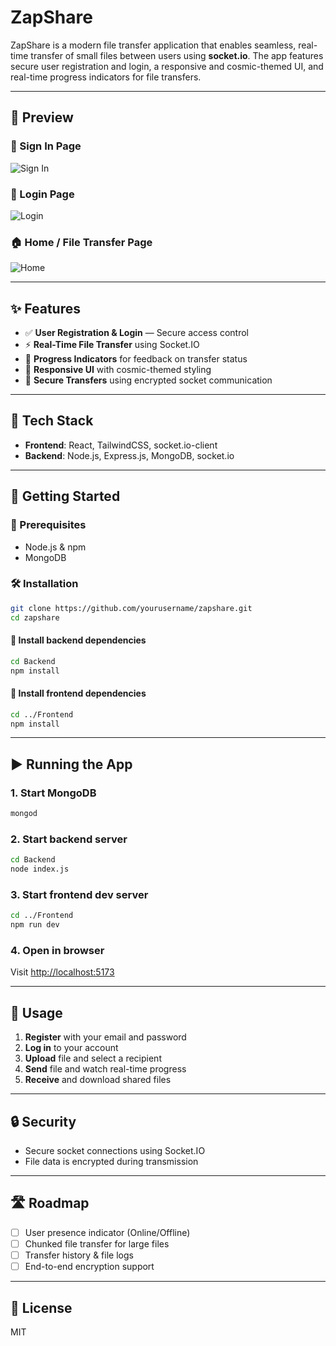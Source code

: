 # ZapShare

ZapShare is a modern file transfer application that enables seamless, real-time transfer of small files between users using **socket.io**. The app features secure user registration and login, a responsive and cosmic-themed UI, and real-time progress indicators for file transfers.

---

## 🌟 Preview

### 🔐 Sign In Page
![Sign In](./assets/signin.png)

### 🔑 Login Page
![Login](./assets/login.png)

### 🏠 Home / File Transfer Page
![Home](./assets/home.png)

---

## ✨ Features

- ✅ **User Registration & Login** — Secure access control
- ⚡ **Real-Time File Transfer** using Socket.IO
- 🧾 **Progress Indicators** for feedback on transfer status
- 🎨 **Responsive UI** with cosmic-themed styling
- 🔐 **Secure Transfers** using encrypted socket communication

---

## 🔧 Tech Stack

- **Frontend**: React, TailwindCSS, socket.io-client  
- **Backend**: Node.js, Express.js, MongoDB, socket.io  

---

## 🚀 Getting Started

### 🔎 Prerequisites

- Node.js & npm
- MongoDB

### 🛠 Installation

```bash
git clone https://github.com/yourusername/zapshare.git
cd zapshare
```

#### 🔽 Install backend dependencies
```bash
cd Backend
npm install
```

#### 🔽 Install frontend dependencies
```bash
cd ../Frontend
npm install
```

---

## ▶️ Running the App

### 1. Start MongoDB
```bash
mongod
```

### 2. Start backend server
```bash
cd Backend
node index.js
```

### 3. Start frontend dev server
```bash
cd ../Frontend
npm run dev
```

### 4. Open in browser
Visit [http://localhost:5173](http://localhost:5173)

---

## 🎯 Usage

1. **Register** with your email and password
2. **Log in** to your account
3. **Upload** file and select a recipient
4. **Send** file and watch real-time progress
5. **Receive** and download shared files

---

## 🔒 Security

- Secure socket connections using Socket.IO
- File data is encrypted during transmission

---

## 🛣 Roadmap

- [ ] User presence indicator (Online/Offline)
- [ ] Chunked file transfer for large files
- [ ] Transfer history & file logs
- [ ] End-to-end encryption support

---

## 📄 License

MIT